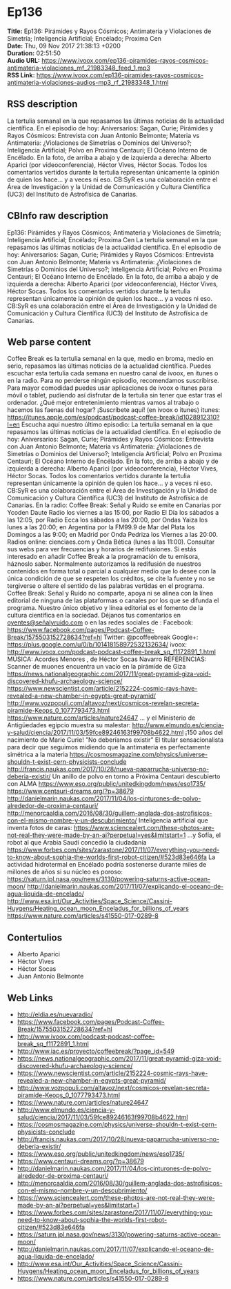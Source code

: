 # Ep136  
**Title:** Ep136: Pirámides y Rayos Cósmicos; Antimateria y Violaciones de Simetría; Inteligencia Artificial; Encélado; Proxima Cen  
**Date:** Thu, 09 Nov 2017 21:38:13 +0200  
**Duration:** 02:51:50  
**Audio URL:** https://www.ivoox.com/ep136-piramides-rayos-cosmicos-antimateria-violaciones_mf_21983348_feed_1.mp3  
**RSS Link:** https://www.ivoox.com/ep136-piramides-rayos-cosmicos-antimateria-violaciones-audios-mp3_rf_21983348_1.html  

## RSS description
La tertulia semanal en la que repasamos las últimas noticias de la actualidad científica. En el episodio de hoy: Aniversarios: Sagan, Curie; Pirámides y Rayos Cósmicos: Entrevista con Juan Antonio Belmonte; Materia vs Antimateria: ¿Violaciones de Simetrías o Dominios del Universo?; Inteligencia Artificial; Polvo en Proxima Centauri; El Océano Interno de Encélado. En la foto, de arriba a abajo y de izquierda a derecha: Alberto Aparici (por videoconferencia), Héctor Vives, Héctor Socas. Todos los comentarios vertidos durante la tertulia representan únicamente la opinión de quien los hace… y a veces ni eso. CB:SyR es una colaboración entre el Área de Investigación y la Unidad de Comunicación y Cultura Científica (UC3) del Instituto de Astrofísica de Canarias.

## CBInfo raw description
Ep136: Pirámides y Rayos Cósmicos; Antimateria y Violaciones de Simetría; Inteligencia Artificial; Encélado; Proxima Cen
La tertulia semanal en la que repasamos las últimas noticias de la actualidad científica. En el episodio de hoy: Aniversarios: Sagan, Curie; Pirámides y Rayos Cósmicos: Entrevista con Juan Antonio Belmonte; Materia vs Antimateria: ¿Violaciones de Simetrías o Dominios del Universo?; Inteligencia Artificial; Polvo en Proxima Centauri; El Océano Interno de Encélado. En la foto, de arriba a abajo y de izquierda a derecha: Alberto Aparici (por videoconferencia), Héctor Vives, Héctor Socas. Todos los comentarios vertidos durante la tertulia representan únicamente la opinión de quien los hace… y a veces ni eso. CB:SyR es una colaboración entre el Área de Investigación y la Unidad de Comunicación y Cultura Científica (UC3) del Instituto de Astrofísica de Canarias.


## Web parse content
Coffee Break es la tertulia semanal en la que, medio en broma, medio en serio, repasamos las últimas noticias de la actualidad científica. Puedes escuchar esta tertulia cada semana en nuestro canal de ivoox, en itunes o en la radio. Para no perderse ningún episodio, recomendamos suscribirse. Para mayor comodidad puedes usar aplicaciones de ivoox o itunes para móvil o tablet, pudiendo así disfrutar de la tertulia sin tener que estar tras el ordenador. ¿Qué mejor entretenimiento mientras vamos al trabajo o hacemos las faenas del hogar? ¡Suscríbete aquí! (en ivoox o itunes) itunes: https://itunes.apple.com/es/podcast/podcast-coffee-break/id1028912310?l=en Escucha aquí nuestro último episodio: La tertulia semanal en la que repasamos las últimas noticias de la actualidad científica. En el episodio de hoy: Aniversarios: Sagan, Curie; Pirámides y Rayos Cósmicos: Entrevista con Juan Antonio Belmonte; Materia vs Antimateria: ¿Violaciones de Simetrías o Dominios del Universo?; Inteligencia Artificial; Polvo en Proxima Centauri; El Océano Interno de Encélado. En la foto, de arriba a abajo y de izquierda a derecha: Alberto Aparici (por videoconferencia), Héctor Vives, Héctor Socas. Todos los comentarios vertidos durante la tertulia representan únicamente la opinión de quien los hace… y a veces ni eso. CB:SyR es una colaboración entre el Área de Investigación y la Unidad de Comunicación y Cultura Científica (UC3) del Instituto de Astrofísica de Canarias. En la radio: Coffee Break: Señal y Ruido se emite en Canarias por Ycoden Daute Radio los viernes a las 15:00, por Radio El Día los sábados a las 12:05, por Radio Ecca los sábados a las 20:00, por Ondas Yaiza los lunes a las 20:00; en Argentina por la FM99.9 de Mar del Plata los Domingos a las 9:00; en Madrid por Onda Pedriza los Viernes a las 20:00. Radios online: cienciaes.com y Onda Bética (lunes a las 11:00). Consultar sus webs para ver frecuencias y horarios de redifusiones. Si estás interesado en añadir Coffee Break a la programación de tu emisora, háznoslo saber. Normalmente autorizamos la redifusión de nuestros contenidos en forma total o parcial a cualquier medio que lo desee con la única condición de que se respeten los créditos, se cite la fuente y no se tergiverse o altere el sentido de las palabras vertidas en el programa. Coffee Break: Señal y Ruido no comparte, apoya ni se alinea con la línea editorial de ninguna de las plataformas o canales por los que se difunda el programa. Nuestro único objetivo y línea editorial es el fomento de la cultura científica en la sociedad. Déjanos tus comentarios en oyentes@señalyruido.com o en las redes sociales de : Facebook: https://www.facebook.com/pages/Podcast-Coffee-Break/1575503152728634?ref=hl Twitter: @pcoffeebreak Google+: https://plus.google.com/u/0/b/101418158972532132634/ ivoox: http://www.ivoox.com/podcast-podcast-coffee-break_sq_f1172891_1.html MÚSICA: Acordes Menores , de Héctor Socas Navarro REFERENCIAS: Scanner de muones encuentra un vacío en la pirámide de Giza https://news.nationalgeographic.com/2017/11/great-pyramid-giza-void-discovered-khufu-archaeology-science/ https://www.newscientist.com/article/2152224-cosmic-rays-have-revealed-a-new-chamber-in-egypts-great-pyramid/ http://www.vozpopuli.com/altavoz/next/cosmicos-revelan-secreta-piramide-Keops_0_1077793473.html https://www.nature.com/articles/nature24647 … y el Ministerio de Antigüedades egipcio muestra su malestar: http://www.elmundo.es/ciencia-y-salud/ciencia/2017/11/03/59fce89246163f99708b4622.html ¡150 años del nacimiento de Marie Curie! ”No deberíamos existir” El titular sensacionalista para decir que seguimos midiendo que la antimateria es perfectamente simétrica a la materia https://cosmosmagazine.com/physics/universe-shouldn-t-exist-cern-physicists-conclude http://francis.naukas.com/2017/10/28/nueva-paparrucha-universo-no-deberia-existir/ Un anillo de polvo en torno a Próxima Centauri descubierto con ALMA https://www.eso.org/public/unitedkingdom/news/eso1735/ https://www.centauri-dreams.org/?p=38679 http://danielmarin.naukas.com/2017/11/04/los-cinturones-de-polvo-alrededor-de-proxima-centauri/ http://menorcaaldia.com/2016/08/30/guillem-anglada-dos-astrofisicos-con-el-mismo-nombre-y-un-descubrimiento/ Inteligencia artificial que inventa fotos de caras: https://www.sciencealert.com/these-photos-are-not-real-they-were-made-by-an-ai?perpetual=yes&limitstart=1 …y Sofía, el robot al que Arabia Saudí concedió la ciudadanía https://www.forbes.com/sites/zarastone/2017/11/07/everything-you-need-to-know-about-sophia-the-worlds-first-robot-citizen/#523d83e646fa La actividad hidrotermal en Encélado podría sostenerse durante miles de millones de años si su núcleo es poroso: https://saturn.jpl.nasa.gov/news/3130/powering-saturns-active-ocean-moon/ http://danielmarin.naukas.com/2017/11/07/explicando-el-oceano-de-agua-liquida-de-encelado/ http://www.esa.int/Our_Activities/Space_Science/Cassini-Huygens/Heating_ocean_moon_Enceladus_for_billions_of_years https://www.nature.com/articles/s41550-017-0289-8

## Contertulios
- Alberto Aparici
- Héctor Vives
- Héctor Socas
- Juan Antonio Belmonte
## Web Links
- http://eldia.es/nuevaradio/
- https://www.facebook.com/pages/Podcast-Coffee-Break/1575503152728634?ref=hl
- http://www.ivoox.com/podcast-podcast-coffee-break_sq_f1172891_1.html
- http://www.iac.es/proyecto/coffeebreak/?page_id=549
- https://news.nationalgeographic.com/2017/11/great-pyramid-giza-void-discovered-khufu-archaeology-science/
- https://www.newscientist.com/article/2152224-cosmic-rays-have-revealed-a-new-chamber-in-egypts-great-pyramid/
- http://www.vozpopuli.com/altavoz/next/cosmicos-revelan-secreta-piramide-Keops_0_1077793473.html
- https://www.nature.com/articles/nature24647
- http://www.elmundo.es/ciencia-y-salud/ciencia/2017/11/03/59fce89246163f99708b4622.html
- https://cosmosmagazine.com/physics/universe-shouldn-t-exist-cern-physicists-conclude
- http://francis.naukas.com/2017/10/28/nueva-paparrucha-universo-no-deberia-existir/
- https://www.eso.org/public/unitedkingdom/news/eso1735/
- https://www.centauri-dreams.org/?p=38679
- http://danielmarin.naukas.com/2017/11/04/los-cinturones-de-polvo-alrededor-de-proxima-centauri/
- http://menorcaaldia.com/2016/08/30/guillem-anglada-dos-astrofisicos-con-el-mismo-nombre-y-un-descubrimiento/
- https://www.sciencealert.com/these-photos-are-not-real-they-were-made-by-an-ai?perpetual=yes&limitstart=1
- https://www.forbes.com/sites/zarastone/2017/11/07/everything-you-need-to-know-about-sophia-the-worlds-first-robot-citizen/#523d83e646fa
- https://saturn.jpl.nasa.gov/news/3130/powering-saturns-active-ocean-moon/
- http://danielmarin.naukas.com/2017/11/07/explicando-el-oceano-de-agua-liquida-de-encelado/
- http://www.esa.int/Our_Activities/Space_Science/Cassini-Huygens/Heating_ocean_moon_Enceladus_for_billions_of_years
- https://www.nature.com/articles/s41550-017-0289-8